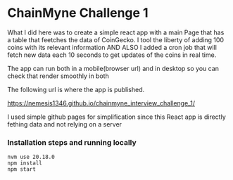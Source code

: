 # ChainMyne Challenge 1

What I did here was to create a simple react app with a main Page that has a table that feetches the data of CoinGecko. I tool the liberty of adding 100 coins with its relevant information AND ALSO I added a cron job that will fetch new data each 10 seconds to get updates of the coins in real time.

The app can run both in a mobile(browser url) and in desktop so you can check that render smoothly in both

The following url is where the app is published.

https://nemesis1346.github.io/chainmyne_interview_challenge_1/

I used simple github pages for simplification since this React app is directly fething data and not relying on a server

### Installation steps and running locally

```
nvm use 20.18.0
npm install
npm start
```